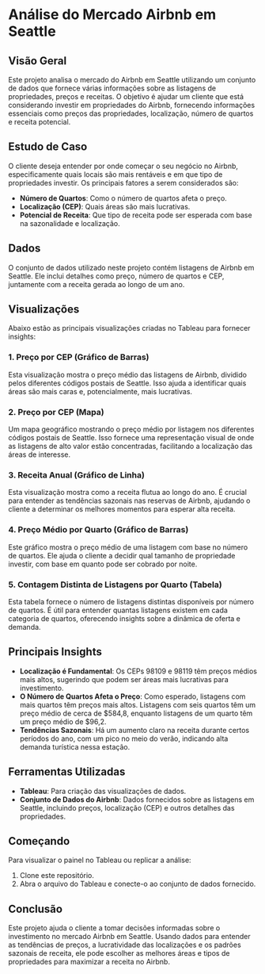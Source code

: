 # Análise do Mercado Airbnb em Seattle

## Visão Geral
Este projeto analisa o mercado do Airbnb em Seattle utilizando um conjunto de dados que fornece várias informações sobre as listagens de propriedades, preços e receitas. O objetivo é ajudar um cliente que está considerando investir em propriedades do Airbnb, fornecendo informações essenciais como preços das propriedades, localização, número de quartos e receita potencial.

## Estudo de Caso
O cliente deseja entender por onde começar o seu negócio no Airbnb, especificamente quais locais são mais rentáveis e em que tipo de propriedades investir. Os principais fatores a serem considerados são:
- **Número de Quartos**: Como o número de quartos afeta o preço.
- **Localização (CEP)**: Quais áreas são mais lucrativas.
- **Potencial de Receita**: Que tipo de receita pode ser esperada com base na sazonalidade e localização.

## Dados
O conjunto de dados utilizado neste projeto contém listagens de Airbnb em Seattle. Ele inclui detalhes como preço, número de quartos e CEP, juntamente com a receita gerada ao longo de um ano.

## Visualizações
Abaixo estão as principais visualizações criadas no Tableau para fornecer insights:

### 1. Preço por CEP (Gráfico de Barras)
Esta visualização mostra o preço médio das listagens de Airbnb, dividido pelos diferentes códigos postais de Seattle. Isso ajuda a identificar quais áreas são mais caras e, potencialmente, mais lucrativas.

### 2. Preço por CEP (Mapa)
Um mapa geográfico mostrando o preço médio por listagem nos diferentes códigos postais de Seattle. Isso fornece uma representação visual de onde as listagens de alto valor estão concentradas, facilitando a localização das áreas de interesse.

### 3. Receita Anual (Gráfico de Linha)
Esta visualização mostra como a receita flutua ao longo do ano. É crucial para entender as tendências sazonais nas reservas de Airbnb, ajudando o cliente a determinar os melhores momentos para esperar alta receita.

### 4. Preço Médio por Quarto (Gráfico de Barras)
Este gráfico mostra o preço médio de uma listagem com base no número de quartos. Ele ajuda o cliente a decidir qual tamanho de propriedade investir, com base em quanto pode ser cobrado por noite.

### 5. Contagem Distinta de Listagens por Quarto (Tabela)
Esta tabela fornece o número de listagens distintas disponíveis por número de quartos. É útil para entender quantas listagens existem em cada categoria de quartos, oferecendo insights sobre a dinâmica de oferta e demanda.

## Principais Insights
- **Localização é Fundamental**: Os CEPs 98109 e 98119 têm preços médios mais altos, sugerindo que podem ser áreas mais lucrativas para investimento.
- **O Número de Quartos Afeta o Preço**: Como esperado, listagens com mais quartos têm preços mais altos. Listagens com seis quartos têm um preço médio de cerca de $584,8, enquanto listagens de um quarto têm um preço médio de $96,2.
- **Tendências Sazonais**: Há um aumento claro na receita durante certos períodos do ano, com um pico no meio do verão, indicando alta demanda turística nessa estação.

## Ferramentas Utilizadas
- **Tableau**: Para criação das visualizações de dados.
- **Conjunto de Dados do Airbnb**: Dados fornecidos sobre as listagens em Seattle, incluindo preços, localização (CEP) e outros detalhes das propriedades.

## Começando
Para visualizar o painel no Tableau ou replicar a análise:
1. Clone este repositório.
2. Abra o arquivo do Tableau e conecte-o ao conjunto de dados fornecido.

## Conclusão
Este projeto ajuda o cliente a tomar decisões informadas sobre o investimento no mercado Airbnb em Seattle. Usando dados para entender as tendências de preços, a lucratividade das localizações e os padrões sazonais de receita, ele pode escolher as melhores áreas e tipos de propriedades para maximizar a receita no Airbnb.
